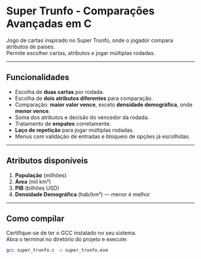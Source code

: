 # Super Trunfo - Comparações Avançadas em C

Jogo de cartas inspirado no Super Trunfo, onde o jogador compara atributos de países.  
Permite escolher cartas, atributos e jogar múltiplas rodadas.

---

## Funcionalidades

- Escolha de **duas cartas** por rodada.  
- Escolha de **dois atributos diferentes** para comparação.  
- Comparação: **maior valor vence**, exceto **densidade demográfica**, onde **menor vence**.  
- Soma dos atributos e decisão do vencedor da rodada.  
- Tratamento de **empates** corretamente.  
- **Laço de repetição** para jogar múltiplas rodadas.  
- Menus com validação de entradas e bloqueio de opções já escolhidas.  

---

## Atributos disponíveis

1. **População** (milhões)  
2. **Área** (mil km²)  
3. **PIB** (bilhões USD)  
4. **Densidade Demográfica** (hab/km²) — menor é melhor  

---

## Como compilar

Certifique-se de ter o GCC instalado no seu sistema.  
Abra o terminal no diretório do projeto e execute:

```bash
gcc super_trunfo.c -o super_trunfo.exe 
